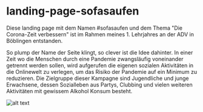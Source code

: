 # landing-page-sofasaufen
Diese landing page mit dem Namen #sofasaufen und dem Thema "Die Corona-Zeit verbessern" ist im Rahmen meines 1. Lehrjahres an der ADV in Böblingen entstanden.

So plump der Name der Seite klingt, so clever ist die Idee dahinter. In einer Zeit wo die Menschen durch eine Pandemie zwangsläufig voneinander getrennt werden sollen, wird aufgerufen die eigenen sozialen Aktivitäten in die Onlinewelt zu verlegen, um das Risiko der Pandemie auf ein Minimum zu reduzieren.
Die Zielgruppe dieser Kampagne sind Jugendliche und junge Erwachsene, dessen Sozialleben aus Partys, Clubbing und vielen weiteren Aktivitäten mit gewissem Alkohol Konsum besteht.

![alt text](https://github.com/DirtyClean1/landing-page-sofausaufen/blob/preview_for_readme/Screenshot_0.png?raw=true)
 
